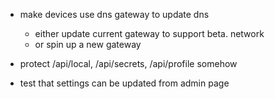 * make devices use dns gateway to update dns
  * either update current gateway to support beta. network
  * or spin up a new gateway

* protect /api/local, /api/secrets, /api/profile somehow
* test that settings can be updated from admin page
